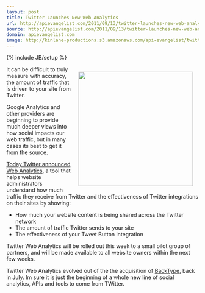 ```yaml
---
layout: post
title: Twitter Launches New Web Analytics
url: http://apievangelist.com/2011/09/13/twitter-launches-new-web-analytics/
source: http://apievangelist.com/2011/09/13/twitter-launches-new-web-analytics/
domain: apievangelist.com
image: http://kinlane-productions.s3.amazonaws.com/api-evangelist/twitter_web_analytics.png
---
```

{% include JB/setup %}<p><img style="padding: 15px;" src="http://kinlane-productions.s3.amazonaws.com/api-evangelist/twitter_web_analytics.png" alt="" width="300" align="right" />It can be difficult to truly measure with accuracy, the amount of traffic that is driven to your site from Twitter.<p></p>
Google Analytics and other providers are beginning to provide much deeper views into how social impacts our web traffic, but in many cases its best to get it from the source.<p></p>
<a title="Today Twitter announced Web Analytics" href="https://dev.twitter.com/blog/introducing-twitter-web-analytics">Today Twitter announced Web Analytics</a>, a tool that helps website administrators understand how much traffic they receive from Twitter and the effectiveness of Twitter integrations on their sites by showing:
<ul class="mainlist">
	<li>How much your website content is being shared across the Twitter network</li>
	<li>The amount of traffic Twitter sends to your site</li>
	<li>The effectiveness of your Tweet Button integration</li>
</ul>
Twitter Web Analytics will be rolled out this week to a small pilot group of partners, and will be made available to all website owners within the next few weeks.<p></p>
Twitter Web Analytics evolved out of the the acquisition of <a title="Backtype" href="http://www.backtype.com/">BackType</a>, back in July. Im sure it is just the beginning of a whole new line of social analytics, APIs and tools to come from TWitter.</p>

